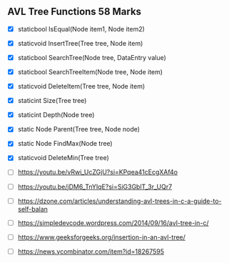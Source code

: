 ## AVL Tree Functions 58 Marks

- [X] staticbool IsEqual(Node item1, Node item2)
- [X] staticvoid InsertTree(Tree tree, Node item)
- [X] staticbool SearchTree(Node tree, DataEntry value)
- [X] staticbool SearchTreeItem(Node tree, Node item)
- [X] staticvoid DeleteItem(Tree tree, Node item)
- [X] staticint Size(Tree tree)
- [X] staticint Depth(Node tree)
- [X] static Node Parent(Tree tree, Node node)
- [X] static Node FindMax(Node tree)
- [X] staticvoid DeleteMin(Tree tree)



- [ ] https://youtu.be/vRwi_UcZGjU?si=KPqea41cEcgXAf4o
- [ ] https://youtu.be/jDM6_TnYIqE?si=SiG3GblT_3r_UQr7
- [ ] https://dzone.com/articles/understanding-avl-trees-in-c-a-guide-to-self-balan
- [ ] https://simpledevcode.wordpress.com/2014/09/16/avl-tree-in-c/
- [ ] https://www.geeksforgeeks.org/insertion-in-an-avl-tree/
- [ ] https://news.ycombinator.com/item?id=18267595

